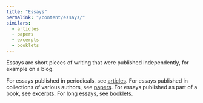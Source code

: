 ```yaml
---
title: "Essays"
permalink: "/content/essays/"
similars:
  - articles
  - papers
  - excerpts
  - booklets
---
```


Essays are short pieces of writing that were published independently, for example on a blog.

For essays published in periodicals, see [articles](/categories/articles). For essays published in collections of various authors, see [papers](/categories/papers). For essays published as part of a book, see [excerpts](/categories/excerpts). For long essays, see [booklets](/categories/booklets).
